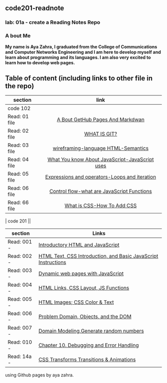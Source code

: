 ## code201-readnote
### lab: 01a - create a Reading Notes Repo

### A bout Me
**My name is Aya Zahra, I graduated from the College of Communications and Computer Networks Engineering and I am here to develop myself and learn about programming and its languages. I am also very excited to learn how to develop web pages.**

## Table of content (including links to other file in the repo)

| section                           | link 
| ----------------------            | :--------------------:|
| code 102                                                  ||
| Read: 01 file                     | [A Bout GetHub Pages And Markdwan](https://github.com/ayazahra-oss/Reading-Notes/blob/main/Read01.md)
| Read: 02 file                     | [WHAT IS GIT?](https://github.com/ayazahra-oss/Reading-Notes/blob/main/Read02.md)
| Read: 03 file                     | [wireframing-language HTML-Semantics](https://github.com/ayazahra-oss/Reading-Notes/blob/main/read03.md)
| Read: 04 file                     | [What You know About JavaScript-JavaScript uses](https://github.com/ayazahra-oss/Reading-Notes/blob/main/reado4.md)
| Read: 05 file                     | [Expressions and operators-Loops and iteration](https://github.com/ayazahra-oss/Reading-Notes/blob/main/read05.md)
| Read: 06 file                     | [Control flow-what are JavaScript Functions](https://github.com/ayazahra-oss/Reading-Notes/blob/main/read06.md)
| Read: 66 file                     | [What is CSS-How To Add CSS](https://github.com/ayazahra-oss/Reading-Notes/blob/main/read066.md)


| code 201                                                  ||


| section |      Links  | 
|---------|-------------|
| Read: 001 - |  [Introductory HTML and JavaScript](read001)                               | 
| Read: 002 - | [HTML Text, CSS Introduction, and Basic JavaScript Instructions](read002)  |  
| Read: 003 - | [Dynamic web pages with JavaScript](read003)                               |
| Read: 004 - | [HTML Links, CSS Layout, JS Functions](read004)                            |  
| Read: 005 - | [HTML Images; CSS Color & Text](read005)                                   |
| Read: 006 - | [Problem Domain, Objects, and the DOM](read006)                            |
| Read: 007 - | [Domain Modeling,Generate random numbers](read007)                         |
| Read: 010 - | [Chapter 10. Debugging and Error Handling](read010)                        |
| Read: 14a - | [ CSS Transforms Transitions & Animations](read14a)                        |
using Github pages by aya zahra.
